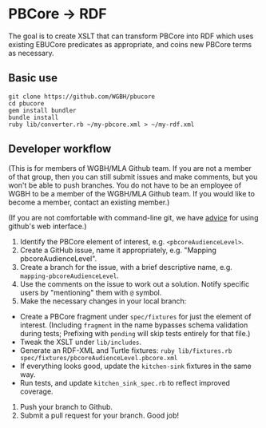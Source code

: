 # PBCore -> RDF

The goal is to create XSLT that can transform PBCore into RDF which uses existing
EBUCore predicates as appropriate, and coins new PBCore terms as necessary.

## Basic use

```
git clone https://github.com/WGBH/pbucore
cd pbucore
gem install bundler
bundle install
ruby lib/converter.rb ~/my-pbcore.xml > ~/my-rdf.xml
```

## Developer workflow

(This is for members of WGBH/MLA Github team. If you are not a member of that 
group, then you can still submit issues and make comments, but you won't be 
able to push branches. You do not have to be an employee of WGBH to be a member 
of the WGBH/MLA Github team. If you would like to become a member, contact an 
existing member.)

(If you are not comfortable with command-line git, we have 
[advice](https://github.com/WGBH/pbucore/wiki/Contributing-to-the-project-through-Github-web-interface)
for using github's web interface.)

1. Identify the PBCore element of interest, e.g. `<pbcoreAudienceLevel>`.
1. Create a GitHub issue, name it appropriately, e.g. "Mapping pbcoreAudienceLevel".
1. Create a branch for the issue, with a brief descriptive name, e.g. `mapping-pbcoreAudienceLevel`.
1. Use the comments on the issue to work out a solution. 
Notify specific users by "mentioning" them with `@` symbol.
1. Make the necessary changes in your local branch:
  - Create a PBCore fragment under `spec/fixtures` for just the element of interest.
  (Including `fragment` in the name bypasses schema validation during tests;
  Prefixing with `pending` will skip tests entirely for that file.)
  - Tweak the XSLT under `lib/includes`.
  - Generate an RDF-XML and Turtle fixtures: 
  `ruby lib/fixtures.rb spec/fixtures/pbcoreAudienceLevel.pbcore.xml`
  - If everything looks good, update the `kitchen-sink` fixtures in the same way.
  - Run tests, and update `kitchen_sink_spec.rb` to reflect improved coverage.
1. Push your branch to Github.
1. Submit a pull request for your branch. Good job!
